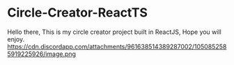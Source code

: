 # Circle-Creator-ReactTS
Hello there, This is my circle creator project built in ReactJS, Hope you will enjoy.
https://cdn.discordapp.com/attachments/961638514389287002/1050852585919225926/image.png

